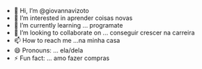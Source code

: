 - 👋 Hi, I’m @giovannavizoto
- 👀 I’m interested in aprender coisas novas
- 🌱 I’m currently learning ...  programate
- 💞️ I’m looking to collaborate on ... conseguir crescer na carreira 
- 📫 How to reach me ...na minha casa 
- 😄 Pronouns: ... ela/dela
- ⚡ Fun fact: ... amo fazer compras 

<!---
giovannavizoto/giovannavizoto is a ✨ special ✨ repository because its `README.md` (this file) appears on your GitHub profile.
You can click the Preview link to take a look at your changes.
--->
